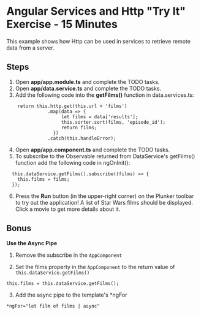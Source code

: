 # Angular Services and Http "Try It" Exercise - 15 Minutes

This example shows how Http can be used in services to retrieve
remote data from a server.

## Steps

1. Open **app/app.module.ts** and complete the TODO tasks.
2. Open **app/data.service.ts** and complete the TODO tasks.
3. Add the following code into the **getFilms()** function in data.services.ts:
```
    return this.http.get(this.url + 'films')
               .map(data => {
                    let films = data['results'];
                    this.sorter.sort(films, 'episode_id');
                    return films;
                 })
               .catch(this.handleError);
```
4. Open **app/app.component.ts** and complete the TODO tasks.
5. To subscribe to the Observable returned from DataService's getFilms() function add the following code in ngOnInit():
```
  this.dataService.getFilms().subscribe((films) => {
    this.films = films;
  });
```
6. Press the **Run** button (in the upper-right corner) on the Plunker toolbar to try out the application! A list of
   Star Wars films should be displayed. Click a movie to get more details about it.


## Bonus

**Use the Async Pipe**

1. Remove the subscribe in the `AppComponent`

2. Set the films property in the `AppComponent` to the return value of  `this.dataService.getFilms()`
```
this.films = this.dataService.getFilms();
```

3. Add the async pipe to the template's *ngFor

```
*ngFor="let film of films | async"
```
